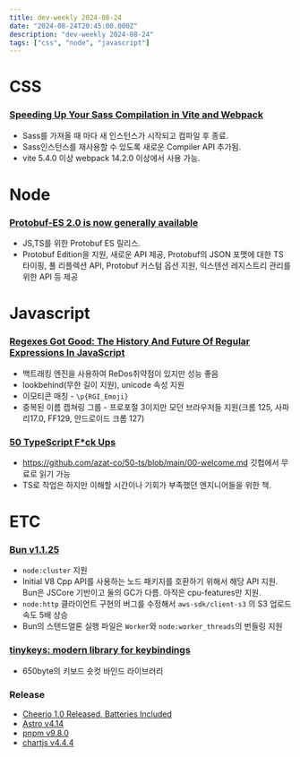 ```yaml
---
title: dev-weekly 2024-08-24
date: "2024-08-24T20:45:00.000Z"
description: "dev-weekly 2024-08-24"
tags: ["css", "node", "javascript"]
---
```


# CSS

### **[Speeding Up Your Sass Compilation in Vite and Webpack](https://www.oddbird.net/2024/08/14/sass-compiler)**

- Sass를 가져올 때 마다 새 인스턴스가 시작되고 컴파일 후 종료.
- Sass인스턴스를 재사용할 수 있도록 새로운 Compiler API 추가됨.
- vite 5.4.0 이상 webpack 14.2.0 이상에서 사용 가능.

# Node

### **[Protobuf-ES 2.0 is now generally available](https://buf.build/blog/protobuf-es-v2)**

- JS,TS를 위한 Protobuf ES 릴리스.
- Protobuf Edition을 지원, 새로운 API 제공, Protobuf의 JSON 포맷에 대한 TS 타이핑, 풀 리플렉션 API, Protobuf 커스텀 옵션 지원, 익스텐션 레지스트리 관리를 위한 API 등 제공

# Javascript

### **[Regexes Got Good: The History And Future Of Regular Expressions In JavaScript](https://www.smashingmagazine.com/2024/08/history-future-regular-expressions-javascript/)**

- 백트래킹 엔진을 사용하여 ReDos취약점이 있지만 성능 좋음
- lookbehind(무한 길이 지원), unicode 속성 지원
- 이모티콘 매칭 - `\p{RGI_Emoji}`
- 중복된 이름 캡쳐링 그룹 - 프로포절 3이지만 모던 브라우저들 지원(크롬 125, 사파리17.0, FF129, 안드로이드 크롬 127)

### **[50 TypeScript F*ck Ups](https://leanpub.com/50-ts)**

- https://github.com/azat-co/50-ts/blob/main/00-welcome.md 깃헙에서 무료로 읽기 가능
- TS로 작업은 하지만 이해할 시간이나 기회가 부족했던 엔지니어들을 위한 책.

# ETC

### **[Bun v1.1.25](https://bun.sh/blog/bun-v1.1.25)**

- `node:cluster` 지원
- Initial V8 Cpp API를 사용하는 노드 패키지를 호환하기 위해서 해당 API 지원. Bun은 JSCore 기반이고 둘의 GC가 다름. 아직은 cpu-features만 지원.
- `node:http` 클라이언트 구현의 버그를 수정해서 `aws-sdk/client-s3` 의 S3 업로드 속도 5배 상승
- Bun의 스탠드얼론 실행 파일은 `Worker`와 `node:worker_threads`의 번들링 지원

### **[tinykeys: modern library for keybindings](https://github.com/jamiebuilds/tinykeys)**

- 650byte의 키보드 숏컷 바인드 라이브러리

### **Release**

- [Cheerio 1.0 Released, Batteries Included](https://cheerio.js.org/blog/cheerio-1.0)
- [Astro v4.14](https://astro.build/blog/astro-4140/)
- [pnpm v9.8.0](https://github.com/pnpm/pnpm/releases/tag/v9.8.0)
- [chartjs v4.4.4](https://github.com/chartjs/Chart.js/releases/tag/v4.4.4)